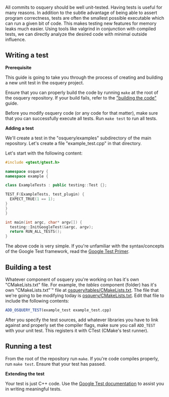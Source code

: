 All commits to osquery should be well unit-tested. Having tests is useful for many reasons. In addition to the subtle advantage of being able to assert program correctness, tests are often the smallest possible executable which can run a given bit of code. This makes testing new features for memory leaks much easier. Using tools like valgrind in conjunction with compiled tests, we can directly analyze the desired code with minimal outside influence.

## Writing a test

**Prerequisite**

This guide is going to take you through the process of creating and building a new unit test in the osquery project.

Ensure that you can properly build the code by running `make` at the root of the osquery repository. If your build fails, refer to the ["building the code"](building.md) guide.

Before you modify osquery code (or any code for that matter), make sure that you can successfully execute all tests. Run `make test` to run all tests.

**Adding a test**

We'll create a test in the "osquery/examples" subdirectory of the main repository. Let's create a file "example_test.cpp" in that directory.

Let's start with the following content:

```cpp
#include <gtest/gtest.h>

namespace osquery {
namespace example {

class ExampleTests : public testing::Test {};

TEST_F(ExampleTests, test_plugin) {
  EXPECT_TRUE(1 == 1);
}
}
}

int main(int argc, char* argv[]) {
  testing::InitGoogleTest(&argc, argv);
  return RUN_ALL_TESTS();
}
```

The above code is very simple. If you're unfamiliar with the syntax/concepts of the Google Test framework, read the [Google Test Primer](http://code.google.com/p/googletest/wiki/V1_7_Primer#Basic_Concepts).

## Building a test

Whatever component of osquery you're working on has it's own "CMakeLists.txt" file. For example, the _tables_ component (folder) has it's own "CMakeLists.txt"`" file at [osquery/tables/CMakeLists.txt](https://github.com/facebook/osquery/blob/master/osquery/tables/CMakeLists.txt). The file that we're going to be modifying today is [osquery/CMakeLists.txt](https://github.com/facebook/osquery/tree/master/osquery/CMakeLists.txt). Edit that file to include the following contents:

```CMake
ADD_OSQUERY_TEST(example_test example_test.cpp)
```

After you specify the test sources, add whatever libraries you have to link against and properly set the compiler flags, make sure you call `ADD_TEST` with your unit test. This registers it with CTest (CMake's test runner).

## Running a test

From the root of the repository run `make`. If you're code compiles properly, run `make test`. Ensure that your test has passed.

**Extending the test**

Your test is just C++ code. Use the [Google Test documentation](http://code.google.com/p/googletest/wiki/V1_7_Primer#Assertions) to assist you in writing meaningful tests.
